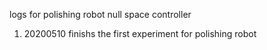 logs for polishing robot null space controller
1. 20200510 finishs the first experiment for polishing robot

